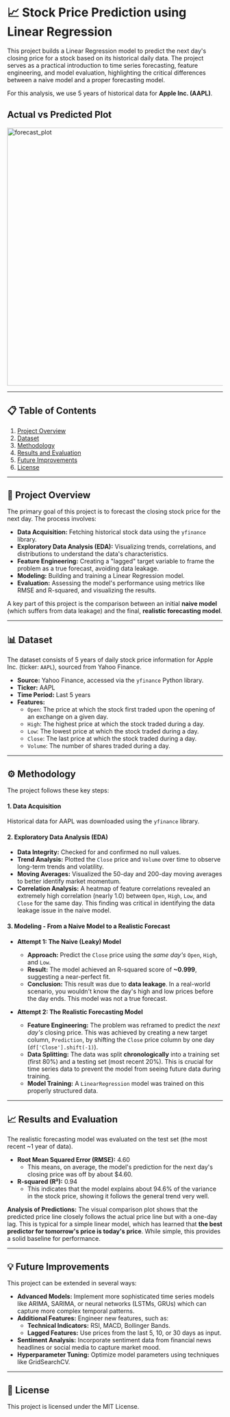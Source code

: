 # 📈 Stock Price Prediction using Linear Regression

This project builds a Linear Regression model to predict the next day's closing price for a stock based on its historical daily data. The project serves as a practical introduction to time series forecasting, feature engineering, and model evaluation, highlighting the critical differences between a naive model and a proper forecasting model.

For this analysis, we use 5 years of historical data for **Apple Inc. (AAPL)**.

## Actual vs Predicted Plot
<img width="1131" height="602" alt="forecast_plot" src="https://github.com/user-attachments/assets/370d4c63-8456-4155-8cef-cff84f5923cd" />

---

## 📋 Table of Contents
1.  [Project Overview](#-project-overview)
2.  [Dataset](#-dataset)
3.  [Methodology](#-methodology)
4.  [Results and Evaluation](#-results-and-evaluation)
5.  [Future Improvements](#-future-improvements)
6.  [License](#-license)

---

## 📝 Project Overview

The primary goal of this project is to forecast the closing stock price for the next day. The process involves:
*   **Data Acquisition:** Fetching historical stock data using the `yfinance` library.
*   **Exploratory Data Analysis (EDA):** Visualizing trends, correlations, and distributions to understand the data's characteristics.
*   **Feature Engineering:** Creating a "lagged" target variable to frame the problem as a true forecast, avoiding data leakage.
*   **Modeling:** Building and training a Linear Regression model.
*   **Evaluation:** Assessing the model's performance using metrics like RMSE and R-squared, and visualizing the results.

A key part of this project is the comparison between an initial **naive model** (which suffers from data leakage) and the final, **realistic forecasting model**.

---

## 📊 Dataset

The dataset consists of 5 years of daily stock price information for Apple Inc. (ticker: `AAPL`), sourced from Yahoo Finance.

*   **Source:** Yahoo Finance, accessed via the `yfinance` Python library.
*   **Ticker:** AAPL
*   **Time Period:** Last 5 years
*   **Features:**
    *   `Open`: The price at which the stock first traded upon the opening of an exchange on a given day.
    *   `High`: The highest price at which the stock traded during a day.
    *   `Low`: The lowest price at which the stock traded during a day.
    *   `Close`: The last price at which the stock traded during a day.
    *   `Volume`: The number of shares traded during a day.

---

## ⚙️ Methodology

The project follows these key steps:

#### 1. Data Acquisition
Historical data for AAPL was downloaded using the `yfinance` library.

#### 2. Exploratory Data Analysis (EDA)
*   **Data Integrity:** Checked for and confirmed no null values.
*   **Trend Analysis:** Plotted the `Close` price and `Volume` over time to observe long-term trends and volatility.
*   **Moving Averages:** Visualized the 50-day and 200-day moving averages to better identify market momentum.
*   **Correlation Analysis:** A heatmap of feature correlations revealed an extremely high correlation (nearly 1.0) between `Open`, `High`, `Low`, and `Close` for the same day. This finding was critical in identifying the data leakage issue in the naive model.

#### 3. Modeling - From a Naive Model to a Realistic Forecast

*   **Attempt 1: The Naive (Leaky) Model**
    *   **Approach:** Predict the `Close` price using the *same day's* `Open`, `High`, and `Low`.
    *   **Result:** The model achieved an R-squared score of **~0.999**, suggesting a near-perfect fit.
    *   **Conclusion:** This result was due to **data leakage**. In a real-world scenario, you wouldn't know the day's high and low prices before the day ends. This model was not a true forecast.

*   **Attempt 2: The Realistic Forecasting Model**
    *   **Feature Engineering:** The problem was reframed to predict the *next day's* closing price. This was achieved by creating a new target column, `Prediction`, by shifting the `Close` price column by one day (`df['Close'].shift(-1)`).
    *   **Data Splitting:** The data was split **chronologically** into a training set (first 80%) and a testing set (most recent 20%). This is crucial for time series data to prevent the model from seeing future data during training.
    *   **Model Training:** A `LinearRegression` model was trained on this properly structured data.

---

## 📈 Results and Evaluation

The realistic forecasting model was evaluated on the test set (the most recent ~1 year of data).

*   **Root Mean Squared Error (RMSE):** 4.60
    *   This means, on average, the model's prediction for the next day's closing price was off by about $4.60.
*   **R-squared (R²):** 0.94
    *   This indicates that the model explains about 94.6% of the variance in the stock price, showing it follows the general trend very well.

**Analysis of Predictions:**
The visual comparison plot shows that the predicted price line closely follows the actual price line but with a one-day lag. This is typical for a simple linear model, which has learned that **the best predictor for tomorrow's price is today's price**. While simple, this provides a solid baseline for performance.

---

## 💡 Future Improvements

This project can be extended in several ways:

*   **Advanced Models:** Implement more sophisticated time series models like ARIMA, SARIMA, or neural networks (LSTMs, GRUs) which can capture more complex temporal patterns.
*   **Additional Features:** Engineer new features, such as:
    *   **Technical Indicators:** RSI, MACD, Bollinger Bands.
    *   **Lagged Features:** Use prices from the last 5, 10, or 30 days as input.
*   **Sentiment Analysis:** Incorporate sentiment data from financial news headlines or social media to capture market mood.
*   **Hyperparameter Tuning:** Optimize model parameters using techniques like GridSearchCV.

---

## 📜 License

This project is licensed under the MIT License.
